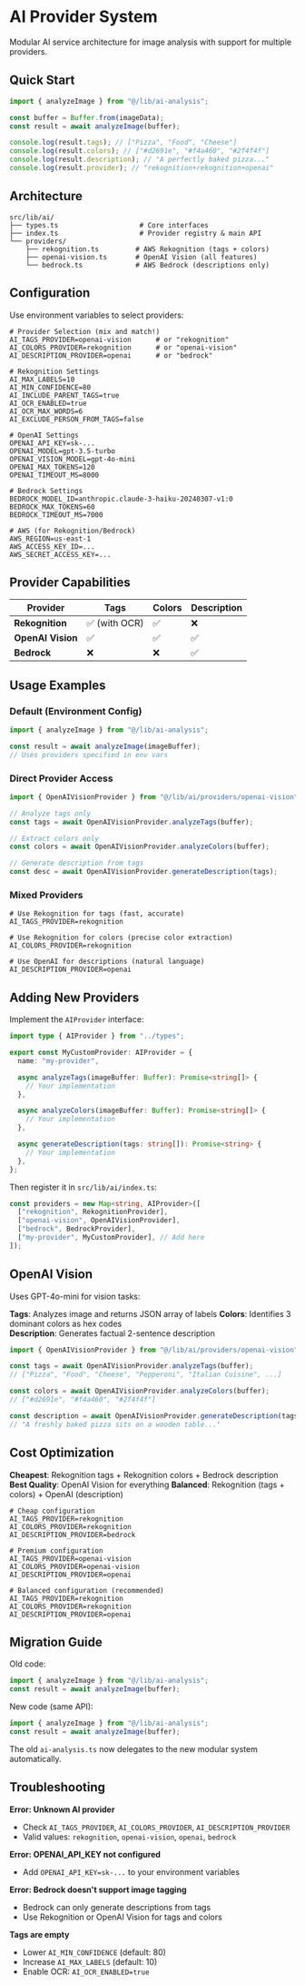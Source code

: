 # AI Provider System

Modular AI service architecture for image analysis with support for multiple providers.

## Quick Start

```typescript
import { analyzeImage } from "@/lib/ai-analysis";

const buffer = Buffer.from(imageData);
const result = await analyzeImage(buffer);

console.log(result.tags); // ["Pizza", "Food", "Cheese"]
console.log(result.colors); // ["#d2691e", "#f4a460", "#2f4f4f"]
console.log(result.description); // "A perfectly baked pizza..."
console.log(result.provider); // "rekognition+rekognition+openai"
```

## Architecture

```
src/lib/ai/
├── types.ts                    # Core interfaces
├── index.ts                    # Provider registry & main API
└── providers/
    ├── rekognition.ts         # AWS Rekognition (tags + colors)
    ├── openai-vision.ts       # OpenAI Vision (all features)
    └── bedrock.ts             # AWS Bedrock (descriptions only)
```

## Configuration

Use environment variables to select providers:

```env
# Provider Selection (mix and match!)
AI_TAGS_PROVIDER=openai-vision      # or "rekognition"
AI_COLORS_PROVIDER=rekognition      # or "openai-vision"
AI_DESCRIPTION_PROVIDER=openai      # or "bedrock"

# Rekognition Settings
AI_MAX_LABELS=10
AI_MIN_CONFIDENCE=80
AI_INCLUDE_PARENT_TAGS=true
AI_OCR_ENABLED=true
AI_OCR_MAX_WORDS=6
AI_EXCLUDE_PERSON_FROM_TAGS=false

# OpenAI Settings
OPENAI_API_KEY=sk-...
OPENAI_MODEL=gpt-3.5-turbo
OPENAI_VISION_MODEL=gpt-4o-mini
OPENAI_MAX_TOKENS=120
OPENAI_TIMEOUT_MS=8000

# Bedrock Settings
BEDROCK_MODEL_ID=anthropic.claude-3-haiku-20240307-v1:0
BEDROCK_MAX_TOKENS=60
BEDROCK_TIMEOUT_MS=7000

# AWS (for Rekognition/Bedrock)
AWS_REGION=us-east-1
AWS_ACCESS_KEY_ID=...
AWS_SECRET_ACCESS_KEY=...
```

## Provider Capabilities

| Provider          | Tags          | Colors | Description |
| ----------------- | ------------- | ------ | ----------- |
| **Rekognition**   | ✅ (with OCR) | ✅     | ❌          |
| **OpenAI Vision** | ✅            | ✅     | ✅          |
| **Bedrock**       | ❌            | ❌     | ✅          |

## Usage Examples

### Default (Environment Config)

```typescript
import { analyzeImage } from "@/lib/ai-analysis";

const result = await analyzeImage(imageBuffer);
// Uses providers specified in env vars
```

### Direct Provider Access

```typescript
import { OpenAIVisionProvider } from "@/lib/ai/providers/openai-vision";

// Analyze tags only
const tags = await OpenAIVisionProvider.analyzeTags(buffer);

// Extract colors only
const colors = await OpenAIVisionProvider.analyzeColors(buffer);

// Generate description from tags
const desc = await OpenAIVisionProvider.generateDescription(tags);
```

### Mixed Providers

```env
# Use Rekognition for tags (fast, accurate)
AI_TAGS_PROVIDER=rekognition

# Use Rekognition for colors (precise color extraction)
AI_COLORS_PROVIDER=rekognition

# Use OpenAI for descriptions (natural language)
AI_DESCRIPTION_PROVIDER=openai
```

## Adding New Providers

Implement the `AIProvider` interface:

```typescript
import type { AIProvider } from "../types";

export const MyCustomProvider: AIProvider = {
  name: "my-provider",

  async analyzeTags(imageBuffer: Buffer): Promise<string[]> {
    // Your implementation
  },

  async analyzeColors(imageBuffer: Buffer): Promise<string[]> {
    // Your implementation
  },

  async generateDescription(tags: string[]): Promise<string> {
    // Your implementation
  },
};
```

Then register it in `src/lib/ai/index.ts`:

```typescript
const providers = new Map<string, AIProvider>([
  ["rekognition", RekognitionProvider],
  ["openai-vision", OpenAIVisionProvider],
  ["bedrock", BedrockProvider],
  ["my-provider", MyCustomProvider], // Add here
]);
```

## OpenAI Vision

Uses GPT-4o-mini for vision tasks:

**Tags**: Analyzes image and returns JSON array of labels
**Colors**: Identifies 3 dominant colors as hex codes  
**Description**: Generates factual 2-sentence description

```typescript
import { OpenAIVisionProvider } from "@/lib/ai/providers/openai-vision";

const tags = await OpenAIVisionProvider.analyzeTags(buffer);
// ["Pizza", "Food", "Cheese", "Pepperoni", "Italian Cuisine", ...]

const colors = await OpenAIVisionProvider.analyzeColors(buffer);
// ["#d2691e", "#f4a460", "#2f4f4f"]

const description = await OpenAIVisionProvider.generateDescription(tags);
// "A freshly baked pizza sits on a wooden table..."
```

## Cost Optimization

**Cheapest**: Rekognition tags + Rekognition colors + Bedrock description
**Best Quality**: OpenAI Vision for everything
**Balanced**: Rekognition (tags + colors) + OpenAI (description)

```env
# Cheap configuration
AI_TAGS_PROVIDER=rekognition
AI_COLORS_PROVIDER=rekognition
AI_DESCRIPTION_PROVIDER=bedrock

# Premium configuration
AI_TAGS_PROVIDER=openai-vision
AI_COLORS_PROVIDER=openai-vision
AI_DESCRIPTION_PROVIDER=openai

# Balanced configuration (recommended)
AI_TAGS_PROVIDER=rekognition
AI_COLORS_PROVIDER=rekognition
AI_DESCRIPTION_PROVIDER=openai
```

## Migration Guide

Old code:

```typescript
import { analyzeImage } from "@/lib/ai-analysis";
const result = await analyzeImage(buffer);
```

New code (same API):

```typescript
import { analyzeImage } from "@/lib/ai-analysis";
const result = await analyzeImage(buffer);
```

The old `ai-analysis.ts` now delegates to the new modular system automatically.

## Troubleshooting

**Error: Unknown AI provider**

- Check `AI_TAGS_PROVIDER`, `AI_COLORS_PROVIDER`, `AI_DESCRIPTION_PROVIDER`
- Valid values: `rekognition`, `openai-vision`, `openai`, `bedrock`

**Error: OPENAI_API_KEY not configured**

- Add `OPENAI_API_KEY=sk-...` to your environment variables

**Error: Bedrock doesn't support image tagging**

- Bedrock can only generate descriptions from tags
- Use Rekognition or OpenAI Vision for tags and colors

**Tags are empty**

- Lower `AI_MIN_CONFIDENCE` (default: 80)
- Increase `AI_MAX_LABELS` (default: 10)
- Enable OCR: `AI_OCR_ENABLED=true`
